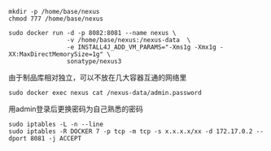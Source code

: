 
```
mkdir -p /home/base/nexus
chmod 777 /home/base/nexus
```

```
sudo docker run -d -p 8082:8081 --name nexus \
                -v /home/base/nexus:/nexus-data  \
                -e INSTALL4J_ADD_VM_PARAMS="-Xms1g -Xmx1g -XX:MaxDirectMemorySize=1g" \
                sonatype/nexus3
```
由于制品库相对独立，可以不放在几大容器互通的网络里

```
sudo docker exec nexus cat /nexus-data/admin.password
```
用admin登录后更换密码为自己熟悉的密码

```
sudo iptables -L -n --line
sudo iptables -R DOCKER 7 -p tcp -m tcp -s x.x.x.x/xx -d 172.17.0.2 --dport 8081 -j ACCEPT
```